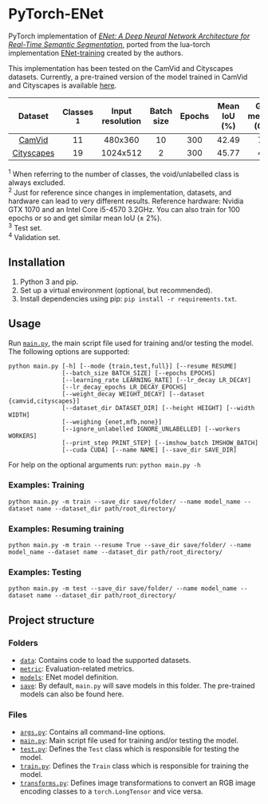 # PyTorch-ENet

PyTorch implementation of [*ENet: A Deep Neural Network Architecture for Real-Time Semantic Segmentation*](https://arxiv.org/abs/1606.02147), ported from the lua-torch implementation [ENet-training](https://github.com/e-lab/ENet-training) created by the authors.

This implementation has been tested on the CamVid and Cityscapes datasets. Currently, a pre-trained version of the model trained in CamVid and Cityscapes is available [here](https://github.com/davidtvs/PyTorch-ENet/tree/master/save).


|                                Dataset                               | Classes <sup>1</sup> | Input resolution | Batch size | Epochs | Mean IoU (%) | GPU memory (GiB) | Training time (hours)<sup>2</sup> |
|:--------------------------------------------------------------------:|:--------------------:|:----------------:|:----------:|:------:|:------------:|:---------------:|:---------------------------------:|
| [CamVid](http://mi.eng.cam.ac.uk/research/projects/VideoRec/CamVid/) |          11          |      480x360     |     10     |   300  |     42.49    |       7.4       |                 1                 |
|           [Cityscapes](https://www.cityscapes-dataset.com/)          |          19          |     1024x512     |      2     |   300  |     45.77    |       4.3       |                 25                |

<sup>1</sup> When referring to the number of classes, the void/unlabelled class is always excluded.<br/>
<sup>2</sup> Just for reference since changes in implementation, datasets, and hardware can lead to very different results. Reference hardware: Nvidia GTX 1070 and an Intel Core i5-4570 3.2GHz. You can also train for 100 epochs or so and get similar mean IoU (± 2%).<br/>
<sup>3</sup> Test set.<br/>
<sup>4</sup> Validation set.


## Installation

1. Python 3 and pip.
2. Set up a virtual environment (optional, but recommended).
3. Install dependencies using pip: ``pip install -r requirements.txt``.


## Usage

Run [``main.py``](https://github.com/davidtvs/PyTorch-ENet/blob/master/main.py), the main script file used for training and/or testing the model. The following options are supported:

```
python main.py [-h] [--mode {train,test,full}] [--resume RESUME]
               [--batch_size BATCH_SIZE] [--epochs EPOCHS]
               [--learning_rate LEARNING_RATE] [--lr_decay LR_DECAY]
               [--lr_decay_epochs LR_DECAY_EPOCHS]
               [--weight_decay WEIGHT_DECAY] [--dataset {camvid,cityscapes}]
               [--dataset_dir DATASET_DIR] [--height HEIGHT] [--width WIDTH]
               [--weighing {enet,mfb,none}]
               [--ignore_unlabelled IGNORE_UNLABELLED] [--workers WORKERS]
               [--print_step PRINT_STEP] [--imshow_batch IMSHOW_BATCH]
               [--cuda CUDA] [--name NAME] [--save_dir SAVE_DIR]
```

For help on the optional arguments run: ``python main.py -h``


### Examples: Training

```
python main.py -m train --save_dir save/folder/ --name model_name --dataset name --dataset_dir path/root_directory/
```


### Examples: Resuming training

```
python main.py -m train --resume True --save_dir save/folder/ --name model_name --dataset name --dataset_dir path/root_directory/
```


### Examples: Testing

```
python main.py -m test --save_dir save/folder/ --name model_name --dataset name --dataset_dir path/root_directory/
```


## Project structure

### Folders

- [``data``](https://github.com/davidtvs/PyTorch-ENet/tree/master/data): Contains code to load the supported datasets.
- [``metric``](https://github.com/davidtvs/PyTorch-ENet/tree/master/metric): Evaluation-related metrics.
- [``models``](https://github.com/davidtvs/PyTorch-ENet/tree/master/models):
ENet model definition.
- [``save``](https://github.com/davidtvs/PyTorch-ENet/tree/master/save): By default, ``main.py`` will save models in this folder. The pre-trained models can also be found here.

### Files

- [``args.py``](https://github.com/davidtvs/PyTorch-ENet/tree/master/args): Contains all command-line options.
- [``main.py``](https://github.com/davidtvs/PyTorch-ENet/tree/master/main): Main script file used for training and/or testing the model.
- [``test.py``](https://github.com/davidtvs/PyTorch-ENet/tree/master/test): Defines the ``Test`` class which is responsible for testing the model.
- [``train.py``](https://github.com/davidtvs/PyTorch-ENet/tree/master/train): Defines the ``Train`` class which is responsible for training the model.
- [``transforms.py``](https://github.com/davidtvs/PyTorch-ENet/tree/master/transforms): Defines image transformations to convert an RGB image encoding classes to a ``torch.LongTensor`` and vice versa.
